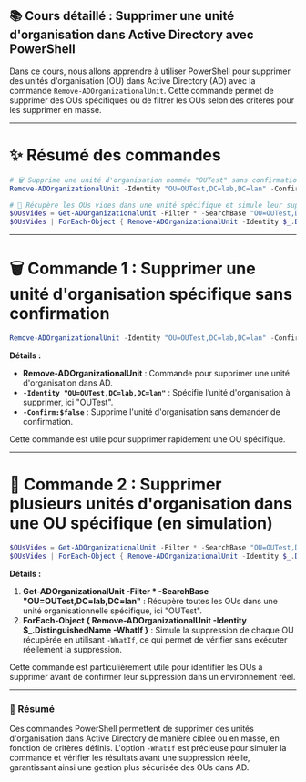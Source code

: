 ## 📚 Cours détaillé : Supprimer une unité d'organisation dans Active Directory avec PowerShell

Dans ce cours, nous allons apprendre à utiliser PowerShell pour supprimer des unités d'organisation (OU) dans Active Directory (AD) avec la commande `Remove-ADOrganizationalUnit`. Cette commande permet de supprimer des OUs spécifiques ou de filtrer les OUs selon des critères pour les supprimer en masse.

---

# ✨ Résumé des commandes

```powershell
# 🗑️ Supprime une unité d'organisation nommée "OUTest" sans confirmation
Remove-ADOrganizationalUnit -Identity "OU=OUTest,DC=lab,DC=lan" -Confirm:$false

# 🔄 Récupère les OUs vides dans une unité spécifique et simule leur suppression
$OUsVides = Get-ADOrganizationalUnit -Filter * -SearchBase "OU=OUTest,DC=lab,DC=lan"
$OUsVides | ForEach-Object { Remove-ADOrganizationalUnit -Identity $_.DistinguishedName -WhatIf }
```

---

# 🗑️ Commande 1 : Supprimer une unité d'organisation spécifique sans confirmation

```powershell
Remove-ADOrganizationalUnit -Identity "OU=OUTest,DC=lab,DC=lan" -Confirm:$false
```

**Détails :**
- **Remove-ADOrganizationalUnit** : Commande pour supprimer une unité d'organisation dans AD.
- **`-Identity "OU=OUTest,DC=lab,DC=lan"`** : Spécifie l’unité d'organisation à supprimer, ici "OUTest".
- **`-Confirm:$false`** : Supprime l'unité d'organisation sans demander de confirmation.

Cette commande est utile pour supprimer rapidement une OU spécifique.

---

# 🔄 Commande 2 : Supprimer plusieurs unités d'organisation dans une OU spécifique (en simulation)

```powershell
$OUsVides = Get-ADOrganizationalUnit -Filter * -SearchBase "OU=OUTest,DC=lab,DC=lan"
$OUsVides | ForEach-Object { Remove-ADOrganizationalUnit -Identity $_.DistinguishedName -WhatIf }
```

**Détails :**
1. **Get-ADOrganizationalUnit -Filter * -SearchBase "OU=OUTest,DC=lab,DC=lan"** : Récupère toutes les OUs dans une unité organisationnelle spécifique, ici "OUTest".
2. **ForEach-Object { Remove-ADOrganizationalUnit -Identity $_.DistinguishedName -WhatIf }** : Simule la suppression de chaque OU récupérée en utilisant `-WhatIf`, ce qui permet de vérifier sans exécuter réellement la suppression.

Cette commande est particulièrement utile pour identifier les OUs à supprimer avant de confirmer leur suppression dans un environnement réel.

---

### 📝 Résumé

Ces commandes PowerShell permettent de supprimer des unités d'organisation dans Active Directory de manière ciblée ou en masse, en fonction de critères définis. L'option `-WhatIf` est précieuse pour simuler la commande et vérifier les résultats avant une suppression réelle, garantissant ainsi une gestion plus sécurisée des OUs dans AD.
